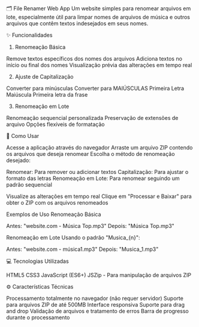 🗂️ File Renamer Web App
Um website simples para renomear arquivos em lote, especialmente útil para limpar nomes de arquivos de música e outros arquivos que contêm textos indesejados em seus nomes.

✨ Funcionalidades
1. Renomeação Básica

Remove textos específicos dos nomes dos arquivos
Adiciona textos no início ou final dos nomes
Visualização prévia das alterações em tempo real

2. Ajuste de Capitalização

Converter para minúsculas
Converter para MAIÚSCULAS
Primeira Letra Maiúscula
Primeira letra da frase

3. Renomeação em Lote

Renomeação sequencial personalizada
Preservação de extensões de arquivo
Opções flexíveis de formatação

🚀 Como Usar

Acesse a aplicação através do navegador
Arraste um arquivo ZIP contendo os arquivos que deseja renomear
Escolha o método de renomeação desejado:

Renomear: Para remover ou adicionar textos
Capitalização: Para ajustar o formato das letras
Renomeação em Lote: Para renomear seguindo um padrão sequencial


Visualize as alterações em tempo real
Clique em "Processar e Baixar" para obter o ZIP com os arquivos renomeados

Exemplos de Uso
Renomeação Básica

Antes: "website.com - Música Top.mp3"
Depois: "Música Top.mp3"

Renomeação em Lote
Usando o padrão "Musica_{n}":

Antes: "website.com - música1.mp3"
Depois: "Musica_1.mp3"

💻 Tecnologias Utilizadas

HTML5
CSS3
JavaScript (ES6+)
JSZip - Para manipulação de arquivos ZIP

⚙️ Características Técnicas

Processamento totalmente no navegador (não requer servidor)
Suporte para arquivos ZIP de até 500MB
Interface responsiva
Suporte para drag and drop
Validação de arquivos e tratamento de erros
Barra de progresso durante o processamento
